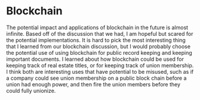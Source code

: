 # Blockchain
The potential impact and applications of blockchain in the future is almost infinite. Based off of the discussion that we had, I am hopeful but scared for the potential implementations. It is hard to pick the most interesting thing that I learned from our blockchain discussion, but I would probably choose the potential use of using blockchain for public record keeping and keeping important documents. I learned about how blockchain could be used for keeping track of real estate titles, or for keeping track of union membership. I think both are interesting uses that have potential to be misused, such as if a company could see union membership on a public block chain before a union had enough power, and then fire the union members before they could fully unionize.
